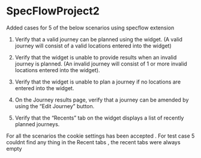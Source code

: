 # SpecFlowProject2
Added cases for 5 of the below scenarios using specflow extension 

1. Verify that a valid journey can be planned using the widget. (A valid journey will
consist of a valid locations entered into the widget)
2. Verify that the widget is unable to provide results when an invalid journey is
planned. (An invalid journey will consist of 1 or more invalid locations entered into
the widget).
3. Verify that the widget is unable to plan a journey if no locations are entered into the
widget.

4. On the Journey results page, verify that a journey can be amended by using the “Edit
Journey” button.
5. Verify that the “Recents” tab on the widget displays a list of recently planned
journeys.


For all the scenarios the cookie settings has been accepted .
For test case 5 couldnt find any thing in the Recent tabs , the recent tabs were always empty 
